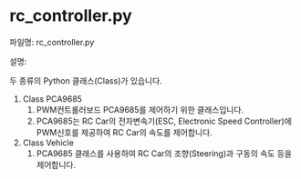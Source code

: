# rc_controller.py

파일명: rc_controller.py

설명:

두 종류의 Python 클래스(Class)가 있습니다.

1. Class PCA9685
    1. PWM컨트롤러보드 PCA9685를 제어하기 위한 클래스입니다.
    2. PCA9685는 RC Car의 전자변속기(ESC, Electronic Speed Controller)에 PWM신호를 제공하여 RC Car의 속도를 제어합니다.
2. Class Vehicle
    1. PCA9685 클래스를 사용하여 RC Car의 조향(Steering)과 구동의 속도 등을 제어합니다.